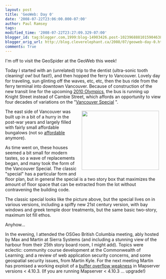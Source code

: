 ```yaml
---
layout: post
title: 'GeoWeb: Day 0'
date: '2008-07-22T23:06:00.000-07:00'
author: Paul Ramsey
tags: 
modified_time: '2008-07-22T23:27:09.329-07:00'
blogger_id: tag:blogger.com,1999:blog-14903426.post-1023968881015904638
blogger_orig_url: http://blog.cleverelephant.ca/2008/07/geoweb-day-0.html
comments: True
---
```


I'm off to visit the GeoSpider at the GeoWeb this week!

Today I started with an (unrelated) trip to the dentist (ultra-sonic tooth cleaning! ow! but fast!), and then hopped the ferry to Vancouver. Lovely day for traveling, sun glinting off the waves, etc, etc, then the bus ride from the ferry terminal into downtown Vancouver. Because of construction of the new transit line for the upcoming [2010 Olympics](http://www.vancouver2010.com/en), the bus is running up Knight Street instead of Cambie Street, which affords an opportunity to view four decades of variations on the  "[Vancouver Special](http://en.wikipedia.org/wiki/Vancouver_Special) ".

<img src="http://www.vancouverspecial.com/images/4619w9.JPG" style="width: 250px; height: 191px; padding: 6px; float:right" />The east side of Vancouver was built up in a bit of a hurry in the post-war years and largely filled with fairly small affordable bungalows (not so [affordable](http://www.mls.ca/PropertyResults.aspx?Mode=0&Page=1&vs=Residential&ret=300&sts=0-0&beds=0-0&baths=0-0&bt=1&atsg=3&aid=3705&MapURL=?AreaID=6576&amp;SelID=3703&mp=0-0-0&mrt=0-0-4&trt=2&of=1&ps=10&o=A) anymore).  

As time went on, these houses seemed a bit small for modern tastes, so a wave of replacements began, and many took the form of the Vancouver Special.  The classic "special" has a particular form and floor plan, but in general the special is a two story box that maximizes the amount of floor space that can be extracted from the lot without contravening the building code.

The classic special looks like the picture above, but the special lives on in various versions, including a spiffy new 21st century version, with bay windows and greek temple door treatments, but the same basic two-story, maximum lot fill ethos.

Anyhow...

In the evening, I attended the OSGeo British Columbia meeting, ably hosted by Max and Martin at Sierra Systems (and including a stunning view of the harbour from their 25th story board room, I might add). Topics were eclectic: community course development at the Commonwealth of Learning; and a review of web application security concerns, and some geospatial security issues, from Martin Kyle.  For the next meeting Martin has promised a working exploit of a [buffer overflow weakness](http://trac.osgeo.org/mapserver/ticket/2252) in Mapserver versions &lt; 4.10.3.  (If you are running Mapserver &lt; 4.10.3 ... upgrade!)

